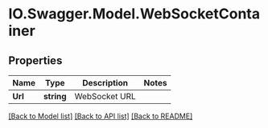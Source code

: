 # IO.Swagger.Model.WebSocketContainer
## Properties

Name | Type | Description | Notes
------------ | ------------- | ------------- | -------------
**Url** | **string** | WebSocket URL | 

[[Back to Model list]](../README.md#documentation-for-models) [[Back to API list]](../README.md#documentation-for-api-endpoints) [[Back to README]](../README.md)

